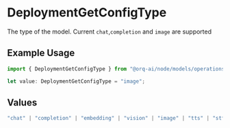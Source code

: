 # DeploymentGetConfigType

The type of the model. Current `chat`,`completion` and `image` are supported

## Example Usage

```typescript
import { DeploymentGetConfigType } from "@orq-ai/node/models/operations";

let value: DeploymentGetConfigType = "image";
```

## Values

```typescript
"chat" | "completion" | "embedding" | "vision" | "image" | "tts" | "stt" | "rerank" | "moderations"
```